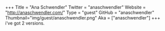 +++
Title = "Ana Schwendler"
Twitter = "anaschwendler"
Website = "http://anaschwendler.com/"
Type = "guest"
GitHub = "anaschwendler"
Thumbnail="img/guest/anaschwendler.png"
Aka = ["anaschwendler"]
+++
i've got 2 versions.